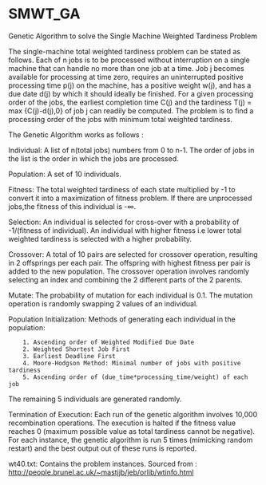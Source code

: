 # SMWT_GA
Genetic Algorithm to solve the Single Machine Weighted Tardiness Problem

The single-machine total weighted tardiness problem can be stated as follows. Each of n jobs is to be processed without interruption on a single machine that can handle no more
than one job at a time. Job j becomes available for processing at time zero, requires an uninterrupted positive processing time p(j) on the machine, has a positive weight w(j), and has a due date d(j) by which it should ideally be finished. For a given processing order of the jobs, the earliest completion time C(j) and the tardiness T(j) = max {C(j)-d(j),0} of job j can readily be computed. The problem is to find a processing order of the jobs with minimum total weighted tardiness.

The Genetic Algorithm works as follows :

Individual: 
  A list of n(total jobs) numbers from 0 to n-1. The order of jobs in the list is the order in which the jobs are processed.
  
Population: 
  A set of 10 individuals.
  
Fitness: 
  The total weighted tardiness of each state multiplied by -1 to convert it into a maximization of fitness problem. If there are unprocessed jobs,the fitness of this individual is -∞.
  
Selection: 
  An individual is selected for cross-over with a probability of -1/(fitness of individual). An individual with higher fitness i.e lower total weighted tardiness is selected with a higher probability.
  
Crossover: 
  A total of 10 pairs are selected for crossover operation, resulting in 2 offsprings per each pair. The offspring with highest fitness per pair is added to the new population. The crossover operation involves randomly selecting an index and combining the 2 different parts of the 2 parents.
  
Mutate: 
  The probability of mutation for each individual is 0.1. The mutation operation is randomly swapping 2 values of an individual.

Population Initialization:
    Methods of generating each individual in the population:
    
        1. Ascending order of Weighted Modified Due Date
        2. Weighted Shortest Job First
        3. Earliest Deadline First
        4. Moore-Hodgson Method: Minimal number of jobs with positive tardiness
        5. Ascending order of (due_time*processing_time/weight) of each job
     
  The remaining 5 individuals are generated randomly.

Termination of Execution:
    Each run of the genetic algorithm involves 10,000 recombination operations. The execution is halted if the fitness value reaches 0 (maximum possible value as total tardiness     cannot be negative).
    For each instance, the genetic algorithm is run 5 times (mimicking random restart) and the best output out of these runs is reported.

wt40.txt:
    Contains the problem instances. Sourced from : http://people.brunel.ac.uk/~mastjjb/jeb/orlib/wtinfo.html

